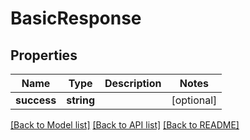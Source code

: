 # BasicResponse

## Properties
Name | Type | Description | Notes
------------ | ------------- | ------------- | -------------
**success** | **string** |  | [optional] 

[[Back to Model list]](../../README.md#documentation-for-models) [[Back to API list]](../../README.md#documentation-for-api-endpoints) [[Back to README]](../../README.md)

